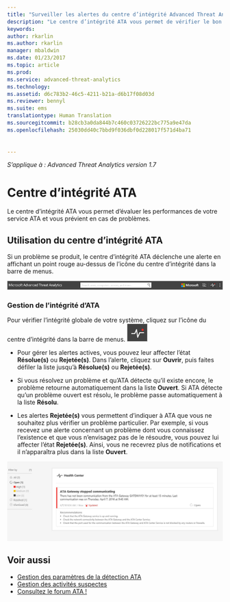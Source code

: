 ```yaml
---
title: "Surveiller les alertes du centre d’intégrité Advanced Threat Analytics | Microsoft Docs"
description: "Le centre d’intégrité ATA vous permet de vérifier le bon fonctionnement du service ATA et vous avertit en cas de problèmes potentiels."
keywords: 
author: rkarlin
ms.author: rkarlin
manager: mbaldwin
ms.date: 01/23/2017
ms.topic: article
ms.prod: 
ms.service: advanced-threat-analytics
ms.technology: 
ms.assetid: d6c783b2-46c5-4211-b21a-d6b17f08d03d
ms.reviewer: bennyl
ms.suite: ems
translationtype: Human Translation
ms.sourcegitcommit: b28cb3a0da844b7c460c03726222bc775a9e47da
ms.openlocfilehash: 25030dd40c7bbd9f036dbf0d228017f571d4ba71


---
```


*S’applique à : Advanced Threat Analytics version 1.7*



# <a name="ata-health-center"></a>Centre d’intégrité ATA
Le centre d’intégrité ATA vous permet d’évaluer les performances de votre service ATA et vous prévient en cas de problèmes.

## <a name="working-with-the-ata-health-center"></a>Utilisation du centre d’intégrité ATA
Si un problème se produit, le centre d’intégrité ATA déclenche une alerte en affichant un point rouge au-dessus de l’icône du centre d’intégrité dans la barre de menus.

![Barre d’outils du point rouge dans le centre d’intégrité ATA](media/ATA-Health-Center-Alert-red-dot.png)

### <a name="managing-ata-health"></a>Gestion de l’intégrité d’ATA
Pour vérifier l’intégrité globale de votre système, cliquez sur l’icône du centre d’intégrité dans la barre de menus. ![Icône du centre d’intégrité ATA](media/ATA-red-dot.png)

-   Pour gérer les alertes actives, vous pouvez leur affecter l’état **Résolue(s)** ou **Rejetée(s)**. Dans l’alerte, cliquez sur **Ouvrir**, puis faites défiler la liste jusqu’à **Résolue(s)** ou **Rejetée(s)**.

-   Si vous résolvez un problème et qu’ATA détecte qu’il existe encore, le problème retourne automatiquement dans la liste **Ouvert**. Si ATA détecte qu’un problème ouvert est résolu, le problème passe automatiquement à la liste **Résolu**.

-   Les alertes **Rejetée(s)** vous permettent d’indiquer à ATA que vous ne souhaitez plus vérifier un problème particulier. Par exemple, si vous recevez une alerte concernant un problème dont vous connaissez l’existence et que vous n’envisagez pas de le résoudre, vous pouvez lui affecter l’état **Rejetée(s)**. Ainsi, vous ne recevrez plus de notifications et il n’apparaîtra plus dans la liste **Ouvert**.

![Image de problèmes dans le centre d’intégrité ATA](media/ATA-Health-Issue.JPG)

## <a name="see-also"></a>Voir aussi
- [Gestion des paramètres de la détection ATA](working-with-detection-settings.md)
- [Gestion des activités suspectes](working-with-suspicious-activities.md)
- [Consultez le forum ATA !](https://social.technet.microsoft.com/Forums/security/home?forum=mata)



<!--HONumber=Feb17_HO1-->


